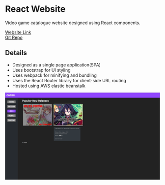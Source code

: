 # React Website
Video game catalogue website designed using React components.  

[Website Link](https://whispering-coast-68461.herokuapp.com)  
[Git Repo](https://github.com/grepsedawkcat/react_spa)  

## Details
* Designed as a single page application(SPA)
* Uses bootstrap for UI styling
* Uses webpack for minifying and bundling
* Uses the React Router library for client-side URL routing
* Hosted using AWS elastic beanstalk

![Image](Untitled.png)
